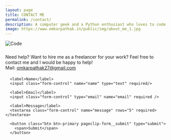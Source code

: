 ```yaml
---
layout: page
title: CONTACT ME
permalink: /contact/
description: A computer geek and a Python enthusiast who loves to code. Huge fan of open source softwares and an active contributor on GitHub. Also love to sketch and read Agatha Christie's novels.
image: https://www.omkarpathak.in/public/img/about_me_1.jpg
---
```


<div class="container">
  <div class="row" data-aos="fade">
    <div class="col-lg-4 col-md-4 col-sm-3 col-xs-3"></div>
      <div class="col-lg-4 col-md-4 col-sm-6 col-xs-6">
          <img src="https://i.imgur.com/FYxQwXN.jpg" alt="Code" class="img-fluid">
      </div>
      <div class="col-lg-4 col-md-4 col-sm-3 col-xs-3"></div>
  </div>
</div>

<p style="margin-bottom: 20px; margin-top: 5%">
  Need help? Want to hire me as a freelancer for your work? Feel free to contact me and I would be happy to help!
  <br />
  Mail: <a href="mailto: omkarpathak27@gmail.com">omkarpathak27@gmail.com</a>
</p>

<form action="https://send.pageclip.co/F3ZnuWiabYOD7hQPSOqcrl3vAoIKOrTD/website-form" class="pageclip-form" method="post">

      <label>Name</label>
      <input class="form-control" name="name" type="text" required/>

      <label>Email</label>
      <input class="form-control" type="email" name="email" required />

      <label>Message</label>
      <textarea class="form-control" name="message" rows="5" required></textarea>

      <button class="btn btn-primary pageclip-form__submit" type="submit">
        <span>Submit</span>
      </button>

</form>

<script src="https://s.pageclip.co/v1/pageclip.js" charset="utf-8"></script>
